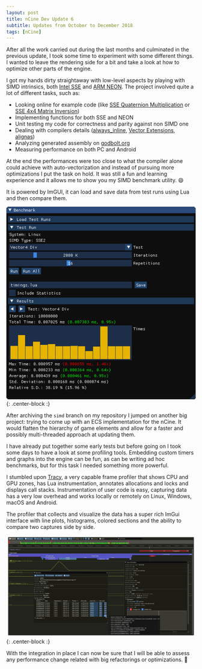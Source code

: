 ```yaml
---
layout: post
title: nCine Dev Update 6
subtitle: Updates from October to December 2018
tags: [nCine]
---
```


After all the work carried out during the last months and culminated in the previous update, I took some time to experiment with some different things.
I wanted to leave the rendering side for a bit and take a look at how to optimize other parts of the engine.

I got my hands dirty straightaway with low-level aspects by playing with SIMD intrinsics, both [Intel SSE](https://software.intel.com/sites/landingpage/IntrinsicsGuide/) and [ARM NEON](https://developer.arm.com/technologies/neon/intrinsics).
The project involved quite a lot of different tasks, such as:
* Looking online for example code (like [SSE Quaternion Multiplication](https://stackoverflow.com/questions/18542894/how-to-multiply-two-quaternions-with-minimal-instructions) or [SSE 4x4 Matrix Inversion](https://lxjk.github.io/2017/09/03/Fast-4x4-Matrix-Inverse-with-SSE-SIMD-Explained.html))
* Implementing functions for both SSE and NEON
* Unit testing my code for correctness and parity against non SIMD one
* Dealing with compilers details ([always_inline](https://gcc.gnu.org/onlinedocs/gcc/Inline.html), [Vector Extensions](https://gcc.gnu.org/onlinedocs/gcc/Vector-Extensions.html), [alignas](https://en.cppreference.com/w/cpp/language/alignas))
* Analyzing generated assembly on [godbolt.org](https://godbolt.org/)
* Measuring performance on both PC and Android

At the end the performances were too close to what the compiler alone could achieve with auto-vectorization and instead of pursuing more optimizations I put the task on hold.
It was still a fun and learning experience and it allows me to show you my SIMD benchmark utility. :smile:

It is powered by ImGUI, it can load and save data from test runs using Lua and then compare them.

![apptest_simdbench](/images/apptest_simdbench.png "apptest_simdbench"){: .center-block :}

After archiving the `simd` branch on my repository I jumped on another big project: trying to come up with an ECS implementation for the nCine.
It would flatten the hierarchy of game elements and allow for a faster and possibly multi-threaded approach at updating them.

I have already put together some early tests but before going on I took some days to have a look at some profiling tools.
Embedding custom timers and graphs into the engine can be fun, as can be writing ad hoc benchmarks, but for this task I needed something more powerful.

I stumbled upon [Tracy](https://bitbucket.org/wolfpld/tracy), a very capable frame profiler that shows CPU and GPU zones, has Lua instrumentation, annotates allocations and locks and displays call stacks.
Instrumentation of user code is easy, capturing data has a very low overhead and works locally or remotely on Linux, Windows, macOS and Android.

The profiler that collects and visualize the data has a super rich ImGui interface with line plots, histograms, colored sections and the ability to compare two captures side by side.

![Tracy](/images/Tracy.png "Tracy"){: .center-block :}

With the integration in place I can now be sure that I will be able to assess any performance change related with big refactorings or optimizations. :muscle:
